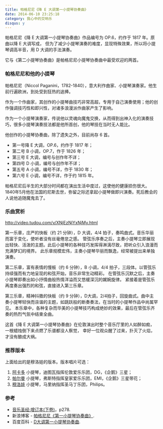 ```yaml
---
title: 帕格尼尼《降 E 大调第一小提琴协奏曲》
date: 2014-06-10 23:25:18
category: 我心中的交响乐
disqus: y
---
```


帕格尼尼《降 E 大调第一小提琴协奏曲》作品编号为 OP.6，约作于 1817 年。原曲以降 E 大调写成，
但为了减少小提琴演奏的难度，显现特殊效果，所以将小提琴调高半音，用 D 大调的手法演奏。

它与《第二小提琴协奏曲》是帕格尼尼小提琴协奏曲中最受欢迎的两首。

### 帕格尼尼和他的小提琴

帕格尼尼（Niccol Paganini，1782-1840），意大利作曲家、小提琴演奏家。他生前行遍欧洲，到处受到狂热的追捧。

作为一个作曲家，其创作的小提琴曲技巧非常高超，专用于自己演奏使用；他的创作强调技巧性和即兴性，对诸多浪漫派作曲家产生了影响。

作为一个小提琴演奏家，传说他以灵魂向魔鬼交换，从而得到出神入化的演奏技巧，很多小提琴演奏技法都是他所首创，他的琴技在当时无人能比。


他创作的小提琴协奏曲，除了遗失之外，目前尚存 6 首。

- 第一号降 E 大调，OP.6，约作于 1817 年；
- 第二号 B 小调，OP.7，作于 1826 年；
- 第三号 E 大调，编号与创作年不详；
- 第四号 D 小调，编号与创作年不详；
- 第五号 A 小调，编号不详，作于 1830 年；
- 第六号 E 小调，编号不详，作于约 1815 年。

帕格尼尼后半生的大部分时间都在演出生活中度过，这使他的健康损伤很大。
1840年5月他在法国的尼斯去世，弥留之际还拿起小提琴做即兴演奏。死后教会的人说他追随魔鬼去了。

### 乐曲赏析

<http://video.tudou.com/v/XNjEzNjYxNjMy.html>


第一乐章，庄严的快板（约 21 分钟），D 大调，4/4 拍子，奏鸣曲式。音乐华丽而富于变化，使听者没有丝毫倦怠之感。
管弦乐序奏之后，主奏小提琴立即展现出轻快、活泼的主题。此后小提琴的各种技巧发挥得淋漓尽致，把听众引入浪漫而充满梦幻的境界。
此乐章规模宏伟，主奏小提琴华丽而飘逸，经常被提出来单独演奏。

第二乐章，富有表情的慢板（约 6 分钟），B 小调，4/4 拍子，三段体。以管弦乐持续强而有力地呈现的和弦开始，音乐非常生动精彩。
在管弦乐沉默之后，主奏小提琴即奏出如小抒情曲般热情洋溢而又悠缓深沉的娓婉旋律。
紧接着是管弦乐再度奏出强烈的和弦，直接进入第三乐章。

第三乐章，精神抖擞的快板（约 9 分钟），D大调，2/4拍子，回旋曲式。曲中主奏小提琴轻快而诙谐的主题，如跳跃般的断奏奏法，在当时的小提琴作品中尚属罕见。
本乐章中，各种复杂而华美的小提琴技巧构成绝妙的效果，最后在管弦乐齐奏的热烈气氛中结束全曲。

这首《降 E 大调第一小提琴协奏曲》在伦敦演出时整个音乐厅里的人如醉如痴，一根蜡烛倒下来点燃了乐谱都没人察觉，
幸好一位观众醒了过来，扑灭了火焰，才没有酿成大祸。


### 推荐版本

上面给出的是穆洛娃的版本。版本唱片可选：

1. [阿卡多](http://music.douban.com/subject/6519680/) 小提琴，迪图瓦指挥伦敦爱乐乐团，DG，《企鹅》三星；
1. [帕尔曼](http://music.douban.com/subject/2072195/) 小提琴，弗斯特指挥皇家爱乐乐团，EMI，《企鹅》三星带花；
1. [穆洛娃](http://music.douban.com/subject/2045829/) 小提琴，马里纳指挥圣马丁乐团，Philips。

### 参考

- [音乐圣经:增订本(下卷)](http://book.douban.com/subject/1023080/)，p278.
- 新浪博客 - [帕格尼尼《第一小提琴协奏曲》](http://blog.sina.com.cn/s/blog_4d1ba5960100hobi.html).
- 百度百科 - [D大调第一小提琴协奏曲](http://baike.baidu.com/view/38494.htm).
